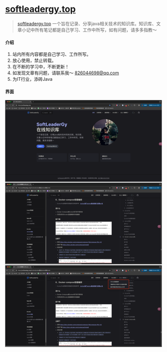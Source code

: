 # [softleadergy.top](https://softleadergy.top/)

> [softleadergy.top](https://softleadergy.top/) 一个旨在记录、分享java相关技术的知识库。知识库、文章小记中所有笔记都是自己学习、工作中所写，如有问题，请多多指教～

#### 介绍

1. 站内所有内容都是自己学习、工作所写。
2. 放心使用，禁止转载。
3. 在不断的学习中，不断更新！
4. 如发现文章有问题，请联系我～ 826044698@qq.com
5. 为IT行业，添砖Java

#### 界面

![img.png](eereadme-img/img.png)
![img_1.png](eereadme-img/img_1.png)
![img_2.png](eereadme-img/img_2.png)


